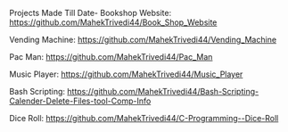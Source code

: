 Projects Made Till Date-
Bookshop Website:
https://github.com/MahekTrivedi44/Book_Shop_Website

Vending Machine:
https://github.com/MahekTrivedi44/Vending_Machine

Pac Man:
https://github.com/MahekTrivedi44/Pac_Man

Music Player:
https://github.com/MahekTrivedi44/Music_Player

Bash Scripting:
https://github.com/MahekTrivedi44/Bash-Scripting-Calender-Delete-Files-tool-Comp-Info

Dice Roll:
https://github.com/MahekTrivedi44/C-Programming--Dice-Roll
